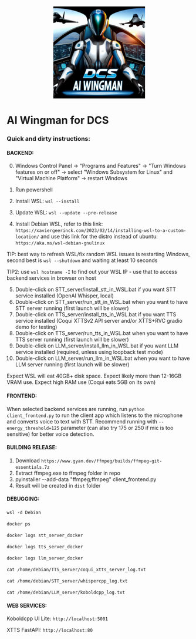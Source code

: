 <p align="center">
<img src="dcs_ai_wingman.png" width="250" height="250">
</p>


# AI Wingman for DCS

### Quick and dirty instructions:

#### BACKEND:

0) Windows Control Panel -> "Programs and Features" -> "Turn Windows features on or off" -> select "Windows Subsystem for Linux" and "Virtual Machine Platform" -> restart Windows

1) Run powershell
2) Install WSL: `wsl --install`
3) Update WSL: `wsl --update --pre-release`
4) Install Debian WSL, refer to this link:
`https://xaviergeerinck.com/2023/02/14/installing-wsl-to-a-custom-location/`
and use this link for the distro instead of ubuntu:
`https://aka.ms/wsl-debian-gnulinux`

TIP: best way to refresh WSL/fix random WSL issues is restarting Windows, second best is `wsl --shutdown` and waiting at least 10 seconds

TIP2: use `wsl hostname -I` to find out your WSL IP - use that to access backend services in browser on host

5) Double-click on STT_server/install_stt_in_WSL.bat if you want STT service installed (OpenAI Whisper, local)
6) Double-click on STT_server/run_stt_in_WSL.bat when you want to have STT server running (first launch will be slower)
7) Double-click on TTS_server/install_tts_in_WSL.bat if you want TTS service installed (Coqui XTTSv2 API server and/or XTTS+RVC gradio demo for testing)
8) Double-click on TTS_server/run_tts_in_WSL.bat when you want to have TTS server running (first launch will be slower)
9) Double-click on LLM_server/install_llm_in_WSL.bat if you want LLM service installed (required, unless using loopback test mode)
10) Double-click on LLM_server/run_llm_in_WSL.bat when you want to have LLM server running (first launch will be slower)

Expect WSL will eat 40GB+ disk space. Expect likely more than 12-16GB VRAM use. Expect high RAM use (Coqui eats 5GB on its own)


#### FRONTEND:
When selected backend services are running, run `python client_frontend.py` to run the client app which listens to the microphone and converts voice to text with STT.
Recommend running with `--energy_threshold=125` parameter (can also try 175 or 250 if mic is too sensitive) for better voice detection.

#### BUILDING RELEASE:
1) Download `https://www.gyan.dev/ffmpeg/builds/ffmpeg-git-essentials.7z`
2) Extract ffmpeg.exe to ffmpeg folder in repo
3) pyinstaller --add-data "ffmpeg;ffmpeg" client_frontend.py
4) Result will be created in `dist` folder

#### DEBUGGING:
`wsl -d Debian`

`docker ps`

`docker logs stt_server_docker`

`docker logs tts_server_docker`

`docker logs llm_server_docker`

`cat /home/debian/TTS_server/coqui_xtts_server_log.txt`

`cat /home/debian/STT_server/whispercpp_log.txt`

`cat /home/debian/LLM_server/koboldcpp_log.txt`

#### WEB SERVICES:

Koboldcpp UI Lite:
`http://localhost:5001`

XTTS FastAPI:
`http://localhost:80`
